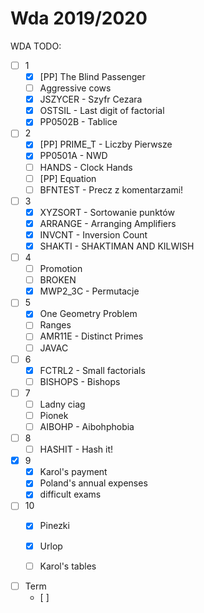 # Wda 2019/2020

WDA TODO:

- [ ] 1
  - [x] [PP] The Blind Passenger
  - [ ] Aggressive cows
  - [x] JSZYCER - Szyfr Cezara
  - [x] OSTSIL - Last digit of factorial
  - [x] PP0502B - Tablice

- [ ] 2
  - [x] [PP] PRIME_T - Liczby Pierwsze
  - [x] PP0501A - NWD
  - [ ] HANDS - Clock Hands
  - [ ] [PP] Equation
  - [ ] BFNTEST - Precz z komentarzami!

- [ ] 3
  - [x] XYZSORT - Sortowanie punktów
  - [x] ARRANGE - Arranging Amplifiers
  - [x] INVCNT - Inversion Count
  - [x] SHAKTI - SHAKTIMAN AND KILWISH

- [ ] 4
  - [ ] Promotion
  - [ ] BROKEN
  - [x] MWP2_3C - Permutacje

- [ ] 5
  - [x] One Geometry Problem
  - [ ] Ranges
  - [ ] AMR11E - Distinct Primes
  - [ ] JAVAC

- [ ] 6
  - [x] FCTRL2 - Small factorials
  - [ ] BISHOPS - Bishops

- [ ] 7
  - [ ] Ladny ciag
  - [ ] Pionek
  - [ ] AIBOHP - Aibohphobia

- [ ] 8
  - [ ] HASHIT - Hash it!

- [x] 9
  - [x] Karol's payment
  - [x] Poland's annual expenses
  - [x] difficult exams

- [ ] 10
  - [x] Pinezki
  - [x] Urlop
  - [ ] Karol's tables


 - [ ] Term
   - [ ] 
